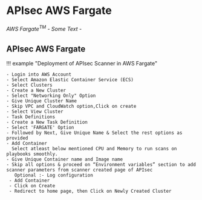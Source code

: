 # APIsec AWS Fargate


###### AWS Fargate<sup>TM</sup> - Some Text - 


## APIsec AWS Fargate

!!! example "Deployment of APIsec Scanner in AWS Fargate"

	- Login into AWS Account
	- Select Amazon Elastic Container Service (ECS)
	- Select Clusters
	- Create a New Cluster
	- Select "Networking Only" Option
	- Give Unique Cluster Name
	- Skip VPC and CloudWatch option,Click on create 
	- Select View Cluster
	- Task Definitions
	- Create a New Task Definition
	- Select 'FARGATE' Option
	- Followed by Next, Give Unique Name & Select the rest options as provided
	- Add Container
	  Select atleast below mentioned CPU and Memory to run scans on playbooks smoothly.
	- Give Unique Container name and Image name
	- Skip all options & proceed on “Environment variables” section to add scanner parameters from scanner created page of APIsec
	   Optional :- Log configuration 
	 - Add Container
	 - Click on Create
	 - Redirect to home page, then Click on Newly Created Cluster
